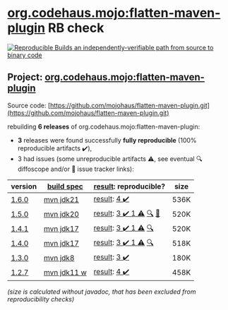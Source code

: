 [org.codehaus.mojo:flatten-maven-plugin](https://central.sonatype.com/artifact/org.codehaus.mojo/flatten-maven-plugin/versions) RB check
=======

[![Reproducible Builds](https://reproducible-builds.org/images/logos/rb.svg) an independently-verifiable path from source to binary code](https://reproducible-builds.org/)

## Project: [org.codehaus.mojo:flatten-maven-plugin](https://central.sonatype.com/artifact/org.codehaus.mojo/flatten-maven-plugin/versions)

Source code: [https://github.com/mojohaus/flatten-maven-plugin.git](https://github.com/mojohaus/flatten-maven-plugin.git)

rebuilding **6 releases** of org.codehaus.mojo:flatten-maven-plugin:
- **3** releases were found successfully **fully reproducible** (100% reproducible artifacts :heavy_check_mark:),
- 3 had issues (some unreproducible artifacts :warning:, see eventual :mag: diffoscope and/or :memo: issue tracker links):

| version | [build spec](/BUILDSPEC.md) | [result](https://reproducible-builds.org/docs/jvm/): reproducible? | size |
| -- | --------- | ------ | -- |
| [1.6.0](https://central.sonatype.com/artifact/org.codehaus.mojo/flatten-maven-plugin/1.6.0/pom) | [mvn jdk21](flatten-maven-plugin-1.6.0.buildspec) | [result](flatten-maven-plugin-1.6.0.buildinfo): [4 :heavy_check_mark: ](flatten-maven-plugin-1.6.0.buildcompare) | 536K |
| [1.5.0](https://central.sonatype.com/artifact/org.codehaus.mojo/flatten-maven-plugin/1.5.0/pom) | [mvn jdk20](flatten-maven-plugin-1.5.0.buildspec) | [result](flatten-maven-plugin-1.5.0.buildinfo): [3 :heavy_check_mark:  1 :warning:](flatten-maven-plugin-1.5.0.buildcompare) [:mag:](flatten-maven-plugin-1.5.0.diffoscope) [:memo:](https://github.com/eclipse/sisu.inject/issues/91) | 520K |
| [1.4.1](https://central.sonatype.com/artifact/org.codehaus.mojo/flatten-maven-plugin/1.4.1/pom) | [mvn jdk17](flatten-maven-plugin-1.4.1.buildspec) | [result](flatten-maven-plugin-1.4.1.buildinfo): [3 :heavy_check_mark:  1 :warning:](flatten-maven-plugin-1.4.1.buildcompare) [:mag:](flatten-maven-plugin-1.4.1.diffoscope) | 520K |
| [1.4.0](https://central.sonatype.com/artifact/org.codehaus.mojo/flatten-maven-plugin/1.4.0/pom) | [mvn jdk17](flatten-maven-plugin-1.4.0.buildspec) | [result](flatten-maven-plugin-1.4.0.buildinfo): [3 :heavy_check_mark:  1 :warning:](flatten-maven-plugin-1.4.0.buildcompare) [:mag:](flatten-maven-plugin-1.4.0.diffoscope) | 518K |
| [1.3.0](https://central.sonatype.com/artifact/org.codehaus.mojo/flatten-maven-plugin/1.3.0/pom) | [mvn jdk8](flatten-maven-plugin-1.3.0.buildspec) | [result](flatten-maven-plugin-1.3.0.buildinfo): [3 :heavy_check_mark: ](flatten-maven-plugin-1.3.0.buildcompare) | 180K |
| [1.2.7](https://central.sonatype.com/artifact/org.codehaus.mojo/flatten-maven-plugin/1.2.7/pom) | [mvn jdk11 w](flatten-maven-plugin-1.2.7.buildspec) | [result](flatten-maven-plugin-1.2.7.buildinfo): [4 :heavy_check_mark: ](flatten-maven-plugin-1.2.7.buildcompare) | 458K |

<i>(size is calculated without javadoc, that has been excluded from reproducibility checks)</i>
